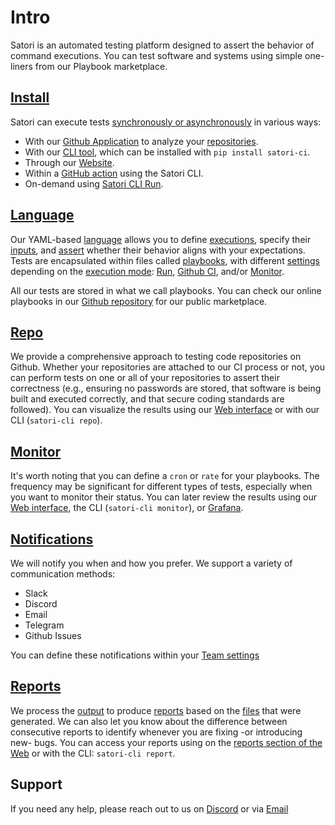 # Intro

Satori is an automated testing platform designed to assert the behavior of command executions. You can test software and systems using simple one-liners from our Playbook marketplace.

## [Install](install.md)

Satori can execute tests [synchronously or asynchronously](asynchronous_and_synchronous_executions.md) in various ways:

- With our [Github Application](https://github.com/apps/satorici) to analyze your [repositories](repo.md).
- With our [CLI tool](https://github.com/satorici/satori-cli), which can be installed with `pip install satori-ci`.
- Through our [Website](https://www.satori-ci.com).
- Within a [GitHub action](action.md) using the Satori CLI.
- On-demand using [Satori CLI Run](run.md).

## [Language](language.md)

Our YAML-based [language](language.md) allows you to define [executions](language_execution.md), specify their [inputs](language_inputs.md), and [assert](language_asserts.md) whether their behavior aligns with your expectations. Tests are encapsulated within files called [playbooks](language_playbooks.md), with different [settings](language_settings.md) depending on the [execution mode](mode.md): [Run](run.md), [Github CI](github_ci.md), and/or [Monitor](monitor.md).

All our tests are stored in what we call playbooks. You can check our online playbooks in our [Github repository](https://github.com/satorici/playbooks/) for our public marketplace.

## [Repo](repo.md)

We provide a comprehensive approach to testing code repositories on Github. Whether your repositories are attached to our CI process or not, you can perform tests on one or all of your repositories to assert their correctness (e.g., ensuring no passwords are stored, that software is being built and executed correctly, and that secure coding standards are followed). You can visualize the results using our [Web interface](https://www.satori-ci.com) or with our CLI (`satori-cli repo`).

## [Monitor](monitor.md)

It's worth noting that you can define a `cron` or `rate` for your playbooks. The frequency may be significant for different types of tests, especially when you want to monitor their status. You can later review the results using our [Web interface](https://www.satori-ci.com), the CLI (`satori-cli monitor`), or [Grafana](TBC).

## [Notifications](notifications.md)

We will notify you when and how you prefer. We support a variety of communication methods:

- Slack
- Discord
- Email
- Telegram
- Github Issues

You can define these notifications within your [Team settings](https://www.satori-ci.com/team-settings/)

## [Reports](reports.md)

We process the [output](output.md) to produce [reports](reports.md) based on the [files](files.md) that were generated. We can also let you know about the difference between consecutive reports to identify whenever you are fixing -or introducing new- bugs. You can access your reports using on the [reports section of the Web](https://www.satori-ci.com/reports/) or with the CLI: `satori-cli report`.

## Support

If you need any help, please reach out to us on [Discord](https://discord.gg/F6Uzz7fc2s) or via [Email](mailto:support@satori-ci.com)
